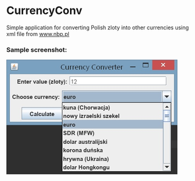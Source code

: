 # CurrencyConv
Simple application for converting Polish zloty into  other currencies using xml file from www.nbp.pl 

### Sample screenshot:
![CurrencyConv](CurrencyConv/sample1.jpg)
